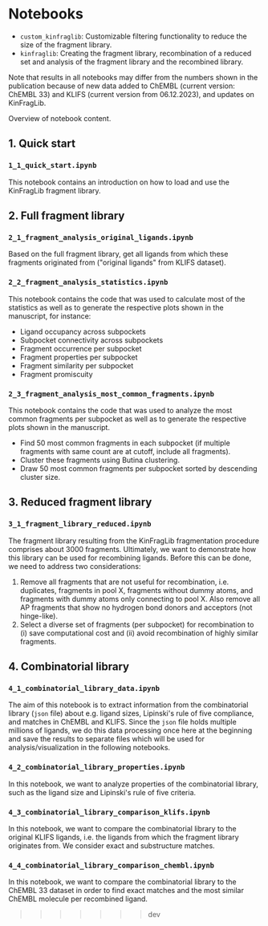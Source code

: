 # Notebooks
- `custom_kinfraglib`: Customizable filtering functionality to reduce the size of the fragment library.
- `kinfraglib`: Creating the fragment library, recombination of a reduced set and analysis of the fragment library and the recombined library.

<div class="alert alert-block alert-info">
Note that results in all notebooks may differ from the numbers shown in the publication because of new data added to ChEMBL (current version: ChEMBL 33) and KLIFS (current version from 06.12.2023), and updates on KinFragLib.
</div>

Overview of notebook content.

## 1. Quick start

### `1_1_quick_start.ipynb`

This notebook contains an introduction on how to load and use the KinFragLib fragment library.

## 2. Full fragment library

### `2_1_fragment_analysis_original_ligands.ipynb`

Based on the full fragment library, get all ligands from which these fragments originated from ("original ligands" from KLIFS dataset).

### `2_2_fragment_analysis_statistics.ipynb`

This notebook contains the code that was used to calculate most of the statistics as well as to generate the respective plots shown in the manuscript, for instance:

- Ligand occupancy across subpockets
- Subpocket connectivity across subpockets
- Fragment occurrence per subpocket
- Fragment properties per subpocket
- Fragment similarity per subpocket
- Fragment promiscuity 

### `2_3_fragment_analysis_most_common_fragments.ipynb`

This notebook contains the code that was used to analyze the most common fragments per subpocket as well as to generate the respective plots shown in the manuscript.

- Find 50 most common fragments in each subpocket (if multiple fragments with same count are at cutoff, include all fragments).
- Cluster these fragments using Butina clustering.
- Draw 50 most common fragments per subpocket sorted by descending cluster size.

## 3. Reduced fragment library

### `3_1_fragment_library_reduced.ipynb`

The fragment library resulting from the KinFragLib fragmentation procedure comprises about 3000 fragments. Ultimately, we want to demonstrate how this library can be used for recombining ligands. Before this can be done, we need to address two considerations:

1. Remove all fragments that are not useful for recombination, i.e. duplicates, fragments in pool X, fragments without dummy atoms, and fragments with dummy atoms only connecting to pool X. Also remove all AP fragments that show no hydrogen bond donors and acceptors (not hinge-like).
2. Select a diverse set of fragments (per subpocket) for recombination to (i) save computational cost and (ii) avoid recombination of highly similar fragments.

## 4. Combinatorial library

### `4_1_combinatorial_library_data.ipynb`

The aim of this notebook is to extract information from the combinatorial library (`json` file) about e.g. ligand sizes, Lipinski's rule of five compliance, and matches in ChEMBL and KLIFS. Since the `json` file holds multiple millions of ligands, we do this data processing once here at the beginning and save the results to separate files which will be used for analysis/visualization in the following notebooks.

### `4_2_combinatorial_library_properties.ipynb`

In this notebook, we want to analyze properties of the combinatorial library, such as the ligand size and Lipinski's rule of five criteria.

### `4_3_combinatorial_library_comparison_klifs.ipynb`

In this notebook, we want to compare the combinatorial library to the original KLIFS ligands, i.e. the ligands from which the fragment library originates from. We consider exact and substructure matches.

### `4_4_combinatorial_library_comparison_chembl.ipynb`

In this notebook, we want to compare the combinatorial library to the ChEMBL 33 dataset in order to find exact matches and the most similar ChEMBL molecule per recombined ligand.
>>>>>>> dev

